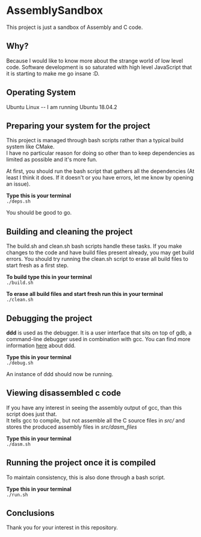 # AssemblySandbox

This project is just a sandbox of Assembly and C code.  

## Why?

Because I would like to know more about the strange world of low level code. Software development is so
saturated with high level JavaScript that it is starting to make me go insane :D.

## Operating System

Ubuntu Linux -- I am running Ubuntu 18.04.2

## Preparing your system for the project

This project is managed through bash scripts rather than a typical build system like CMake.  
I have no particular reason for doing so other than to keep dependencies as limited as possible and it's more fun.

At first, you should run the bash script that gathers all the dependencies (At least I think it does. If it doesn't or you have errors, let me know by opening an issue).

**Type this is your terminal**<br>
`./deps.sh`

You should be good to go.

## Building and cleaning the project

The build.sh and clean.sh bash scripts handle these tasks.  If you make changes to the code and have build files present already, 
you may get build errors.  You should try running the clean.sh script to erase all build files to start fresh as a first step.

**To build type this in your terminal**<br>
`./build.sh`

**To erase all build files and start fresh run this in your terminal**<br>
`./clean.sh`

## Debugging the project

**ddd** is used as the debugger.  It is a user interface that sits on top of gdb, a command-line debugger used in combination with gcc.  You can find more information [here](https://www.gnu.org/software/ddd/) about ddd.

**Type this in your terminal**<br>
`./debug.sh`

An instance of ddd should now be running.

## Viewing disassembled c code

If you have any interest in seeing the assembly output of gcc, than this script does just that.  
It tells gcc to compile, but not assemble all the C source files in *src/* and stores the produced assembly 
files in *src/dasm_files*

**Type this in your terminal**<br>
`./dasm.sh`

## Running the project once it is compiled

To maintain consistency, this is also done through a bash script.

**Type this in your terminal**<br>
`./run.sh`

## Conclusions

Thank you for your interest in this repository.